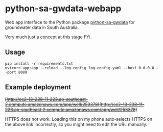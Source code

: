 # python-sa-gwdata-webapp

Web app interface to the Python package [python-sa-gwdata](https://github.com/kinverarity1/python-sa-gwdata) for groundwater data in South Australia.

Very much just a concept at this stage FYI.

## Usage

```
pip install -r requirements.txt
uvicorn app:app --reload --log-config log-config.yaml --host 0.0.0.0 --port 8080
```

## Example deployment

<strike>[http://ec2-13-238-11-223.ap-southeast-2.compute.amazonaws.com/app/well/253378](http://ec2-13-238-11-223.ap-southeast-2.compute.amazonaws.com/app/well/253378)</strike>

HTTPS does not work. Loading this on my phone auto-selects HTTPS on the above link incorrectly, so you might need to edit the URL manually.
